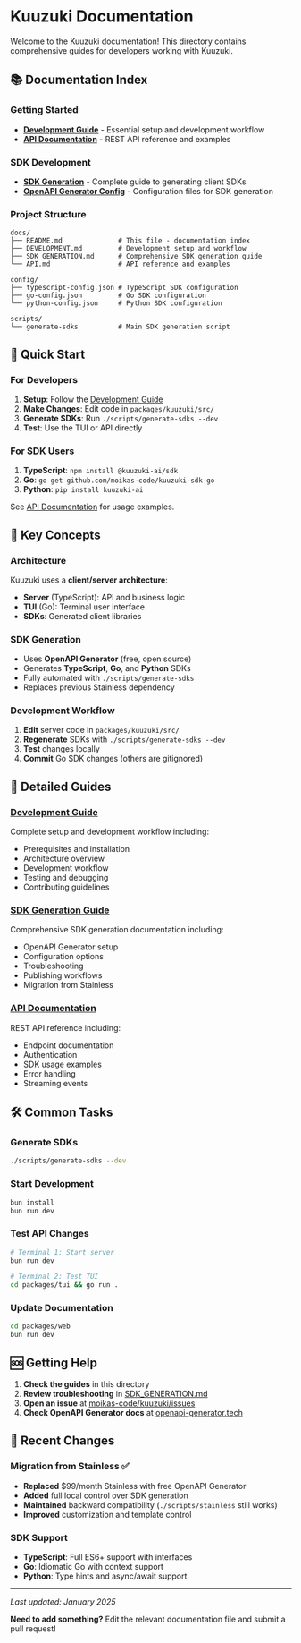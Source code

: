 # Kuuzuki Documentation

Welcome to the Kuuzuki documentation! This directory contains comprehensive guides for developers working with Kuuzuki.

## 📚 Documentation Index

### Getting Started
- **[Development Guide](DEVELOPMENT.md)** - Essential setup and development workflow
- **[API Documentation](API.md)** - REST API reference and examples

### SDK Development
- **[SDK Generation](SDK_GENERATION.md)** - Complete guide to generating client SDKs
- **[OpenAPI Generator Config](../config/)** - Configuration files for SDK generation

### Project Structure

```
docs/
├── README.md              # This file - documentation index
├── DEVELOPMENT.md         # Development setup and workflow
├── SDK_GENERATION.md      # Comprehensive SDK generation guide
└── API.md                 # API reference and examples

config/
├── typescript-config.json # TypeScript SDK configuration
├── go-config.json         # Go SDK configuration
└── python-config.json     # Python SDK configuration

scripts/
└── generate-sdks          # Main SDK generation script
```

## 🚀 Quick Start

### For Developers

1. **Setup**: Follow the [Development Guide](DEVELOPMENT.md#setup)
2. **Make Changes**: Edit code in `packages/kuuzuki/src/`
3. **Generate SDKs**: Run `./scripts/generate-sdks --dev`
4. **Test**: Use the TUI or API directly

### For SDK Users

1. **TypeScript**: `npm install @kuuzuki-ai/sdk`
2. **Go**: `go get github.com/moikas-code/kuuzuki-sdk-go`
3. **Python**: `pip install kuuzuki-ai`

See [API Documentation](API.md) for usage examples.

## 🔧 Key Concepts

### Architecture

Kuuzuki uses a **client/server architecture**:
- **Server** (TypeScript): API and business logic
- **TUI** (Go): Terminal user interface
- **SDKs**: Generated client libraries

### SDK Generation

- Uses **OpenAPI Generator** (free, open source)
- Generates **TypeScript**, **Go**, and **Python** SDKs
- Fully automated with `./scripts/generate-sdks`
- Replaces previous Stainless dependency

### Development Workflow

1. **Edit** server code in `packages/kuuzuki/src/`
2. **Regenerate** SDKs with `./scripts/generate-sdks --dev`
3. **Test** changes locally
4. **Commit** Go SDK changes (others are gitignored)

## 📖 Detailed Guides

### [Development Guide](DEVELOPMENT.md)
Complete setup and development workflow including:
- Prerequisites and installation
- Architecture overview
- Development workflow
- Testing and debugging
- Contributing guidelines

### [SDK Generation Guide](SDK_GENERATION.md)
Comprehensive SDK generation documentation including:
- OpenAPI Generator setup
- Configuration options
- Troubleshooting
- Publishing workflows
- Migration from Stainless

### [API Documentation](API.md)
REST API reference including:
- Endpoint documentation
- Authentication
- SDK usage examples
- Error handling
- Streaming events

## 🛠️ Common Tasks

### Generate SDKs
```bash
./scripts/generate-sdks --dev
```

### Start Development
```bash
bun install
bun run dev
```

### Test API Changes
```bash
# Terminal 1: Start server
bun run dev

# Terminal 2: Test TUI
cd packages/tui && go run .
```

### Update Documentation
```bash
cd packages/web
bun run dev
```

## 🆘 Getting Help

1. **Check the guides** in this directory
2. **Review troubleshooting** in [SDK_GENERATION.md](SDK_GENERATION.md#troubleshooting)
3. **Open an issue** at [moikas-code/kuuzuki/issues](https://github.com/moikas-code/kuuzuki/issues)
4. **Check OpenAPI Generator docs** at [openapi-generator.tech](https://openapi-generator.tech/)

## 🔄 Recent Changes

### Migration from Stainless ✅
- **Replaced** $99/month Stainless with free OpenAPI Generator
- **Added** full local control over SDK generation
- **Maintained** backward compatibility (`./scripts/stainless` still works)
- **Improved** customization and template control

### SDK Support
- **TypeScript**: Full ES6+ support with interfaces
- **Go**: Idiomatic Go with context support
- **Python**: Type hints and async/await support

---

*Last updated: January 2025*

**Need to add something?** Edit the relevant documentation file and submit a pull request!